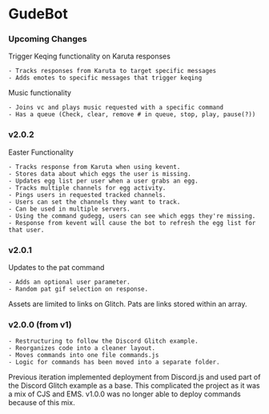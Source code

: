 # GudeBot
### Upcoming Changes
Trigger Keqing functionality on Karuta responses
```
- Tracks responses from Karuta to target specific messages
- Adds emotes to specific messages that trigger keqing
```
Music functionality
```
- Joins vc and plays music requested with a specific command
- Has a queue (Check, clear, remove # in queue, stop, play, pause(?))
```
### v2.0.2
Easter Functionality
```
- Tracks response from Karuta when using kevent.
- Stores data about which eggs the user is missing.
- Updates egg list per user when a user grabs an egg.
- Tracks multiple channels for egg activity.
- Pings users in requested tracked channels.
- Users can set the channels they want to track.
- Can be used in multiple servers.
- Using the command gudegg, users can see which eggs they're missing.
- Response from kevent will cause the bot to refresh the egg list for that user.
```
### v2.0.1
Updates to the pat command
```
- Adds an optional user parameter.
- Random pat gif selection on response.
```
Assets are limited to links on Glitch. Pats are links stored within an array.
### v2.0.0 (from v1)
```
- Restructuring to follow the Discord Glitch example.
- Reorganizes code into a cleaner layout. 
- Moves commands into one file commands.js
- Logic for commands has been moved into a separate folder.
```

Previous iteration implemented deployment from Discord.js and used part of the Discord Glitch example as a base. 
This complicated the project as it was a mix of CJS and EMS. v1.0.0 was no longer able to deploy commands because of this mix.
